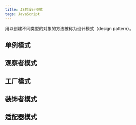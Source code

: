 ```yaml
---
title: JS的设计模式
tags: JavaScript
---
```


用以创建不同类型的对象的方法被称为设计模式（design pattern）。

## 单例模式

## 观察者模式

## 工厂模式

## 装饰者模式

## 适配器模式